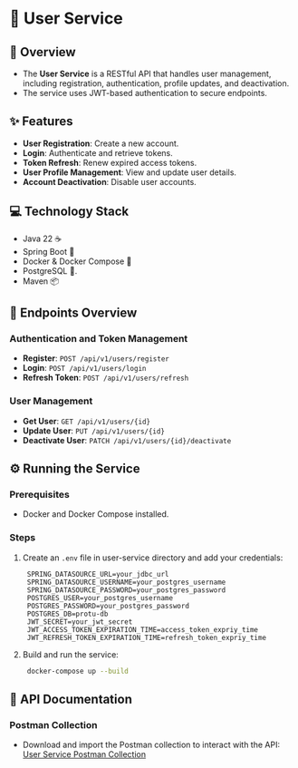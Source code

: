 # 👤 User Service

## 🌟 Overview

- The **User Service** is a RESTful API that handles user management, including registration, authentication, profile
  updates, and deactivation.
- The service uses JWT-based authentication to secure endpoints.

## ✨ Features

- **User Registration**: Create a new account.
- **Login**: Authenticate and retrieve tokens.
- **Token Refresh**: Renew expired access tokens.
- **User Profile Management**: View and update user details.
- **Account Deactivation**: Disable user accounts.

## 💻 Technology Stack

- Java 22 ☕
- Spring Boot 🍃
- Docker & Docker Compose 🐳
- PostgreSQL 🐘.
- Maven 📦

## 🔗 Endpoints Overview

### Authentication and Token Management

- **Register**: `POST /api/v1/users/register`
- **Login**: `POST /api/v1/users/login`
- **Refresh Token**: `POST /api/v1/users/refresh`

### User Management

- **Get User**: `GET /api/v1/users/{id}`
- **Update User**: `PUT /api/v1/users/{id}`
- **Deactivate User**: `PATCH /api/v1/users/{id}/deactivate`

## ⚙️ Running the Service

### Prerequisites

- Docker and Docker Compose installed.

### Steps

1. Create an `.env` file in user-service directory and add your credentials:
   ```env
    SPRING_DATASOURCE_URL=your_jdbc_url
    SPRING_DATASOURCE_USERNAME=your_postgres_username
    SPRING_DATASOURCE_PASSWORD=your_postgres_password
    POSTGRES_USER=your_postgres_username
    POSTGRES_PASSWORD=your_postgres_password
    POSTGRES_DB=protu-db
    JWT_SECRET=your_jwt_secret
    JWT_ACCESS_TOKEN_EXPIRATION_TIME=access_token_expriy_time
    JWT_REFRESH_TOKEN_EXPIRATION_TIME=refresh_token_expriy_time
   ```
2. Build and run the service:
   ```bash
    docker-compose up --build
   ```

## 📖 API Documentation

### Postman Collection

- Download and import the Postman collection to interact with the API:
  [User Service Postman Collection](src/main/resources/postman/user-service-v1.0.0.postman_collection.json)


